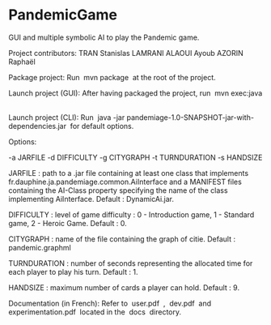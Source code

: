 # PandemicGame
GUI and multiple symbolic AI to play the Pandemic game.

Project contributors:
TRAN Stanislas
LAMRANI ALAOUI Ayoub
AZORIN Raphaël

Package project:
Run ​ mvn package ​ at the root of the project.

Launch project (GUI):
After having packaged the project, run ​ mvn exec:java ​

Launch project (CLI):
Run ​ java -jar pandemiage-1.0-SNAPSHOT-jar-with-dependencies.jar ​ for default options.

Options:

-a JARFILE -d DIFFICULTY -g CITYGRAPH -t TURNDURATION -s HANDSIZE

JARFILE :
path to a .jar file containing at least one class that implements
fr.dauphine.ja.pandemiage.common.AiInterface and a MANIFEST files containing the AI-Class
property specifying the name of the class implementing AiInterface. Default : DynamicAi.jar.

DIFFICULTY :
level of game difficulty : 0 - Introduction game, 1 - Standard game, 2 - Heroic Game. Default : 0.

CITYGRAPH :
name of the file containing the graph of citie. Default : pandemic.graphml

TURNDURATION :
number of seconds representing the allocated time for each player to play his turn. Default : 1.

HANDSIZE :
maximum number of cards a player can hold. Default : 9.

Documentation (in French):
Refer to ​ user.pdf ​ , ​ dev.pdf ​ and experimentation.pdf ​ located in the ​ docs ​ directory.
